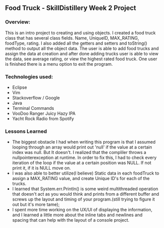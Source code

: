 ## Food Truck - SkillDistillery Week 2 Project

### Overview: 
This is an intro project to creating and using objects. I created a food truck class that has several class fields.
Name, UniqueID, MAX_RATING, foodType, rating. I also added all the getters and setters and toString() method to output all the 
object data. The user is able to add food trucks and assign the data at creation and after done adding trucks user is able to view 
the data, see average rating, or view the highest rated food truck. One user is finished there is a menu option to exit the program.

### Technologies used:
- Eclipse
- Vim
- Stackoverflow / Google
- Java
- Terminal Commands
- VooDoo Ranger Juicy Hazy IPA
- Yacht Rock Radio from Spotify

### Lessons Learned
- The biggest obstacle I had when writing this program is that I assumed looping through an array would print out 'null' if
the value at a certain index was null. But It doesn't. I realized that the compliler throws a nullpointerexception at runtime. In
order to fix this, I had to check every iteration of the loop if the value at a certain position was NULL. If not print it, if it is NULL
move on.
- I was also able to better utilize(I believe) Static data in each foodTruck to assign a MAX_RATING value, and create Unique ID's 
for each of the trucks.
- I learned that System.err.Println() is some weird multithreaded operation that doesn't act as you would think and prints from a different
buffer and screws up the layout and timing of your program.(still trying to figure it out but it's more tame);
- I spent more time working on the UX/UI of displaying the information, and I learned a little more about the inline tabs and newlines and spacing
that can help with the layout of a console project.
